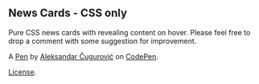 News Cards - CSS only
---------------------

Pure CSS news cards with revealing content on hover. Please feel free to drop a comment with some suggestion for improvement. 

A [Pen](http://codepen.io/mauriceconchis/pen/YWBxAg) by [Aleksandar Čugurović](http://codepen.io/mauriceconchis) on [CodePen](http://codepen.io/).

[License](http://codepen.io/mauriceconchis/pen/YWBxAg/license).